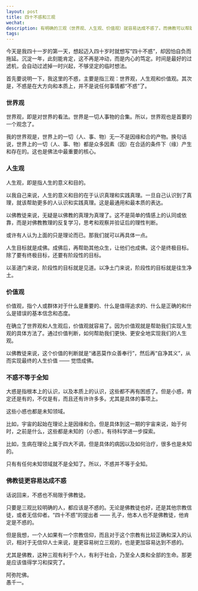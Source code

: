 ```yaml
---
layout: post
title: 四十不惑和三观
wechat: 
description: 有明确的三观（世界观、人生观、价值观）就容易达成不惑了。而佛教可以帮助我们确立三观，而且是有益于全人类，全体生命的三观。
tags:
---
```


今天是我四十一岁的第一天，想起迈入四十岁时就想写“四十不惑”，却因怕自负而拖延。沉淀一年，此刻能肯定，这不再是冲动，而是内心的笃定。时间是最好的过滤机，会自动过滤掉一时兴起，不够坚定的临时想法。

首先要说明一下，我这里的不惑，主要是指三观：世界观，人生观和价值观。其次是，不惑是在大方向和本质上，并不是说任何事情都“不惑”了。

### 世界观

世界观，即是对世界的看法。世界是一切人事物的合集。所以，世界观也是首要的一个观念了。

我的世界观是，世界上的一切（人、事、物）无一不是因缘和合的产物。换句话说，世界上的一切（人、事、物）都是众多因素（因）在合适的条件下（缘）产生和存在的。这也是佛法中最重要的核心。

### 人生观

人生观，即是指人生的意义和目的。

以我自己来说，人生的意义和目的在于认识真理和实践真理。一旦自己认识到了真理，就该帮助更多的人认识和实践真理。这是最通用和最本质的表达。

以佛教徒来说，无疑是以佛教的真理为真理了。这不是简单的情感上的认同或依靠，而是对佛教教理的反复学习，思考和观察并验证后的理性判断。

或许有人认为上面的只是理论而已。那我们就可以再具体一点。

人生目标就是成佛。成佛后，再帮助其他众生，让他们也成佛。这个是终极目标。除了要有终极目标，还要有阶段性的目标。

以圣道门来说，阶段性的目标就是见道。以净土门来说，阶段性的目标就是往生净土。

### 价值观

价值观，指个人或群体对于什么是重要的、什么是值得追求的、什么是正确的和什么是错误的基本信念和态度。

在确立了世界观和人生观后，价值观就容易了。因为价值观就是帮助我们实现人生观的具体方法了。通过价值判断，如何帮助我们更快、更安全地实现我们的人生观。

以佛教徒来说，这个价值的判断就是“诸恶莫作众善奉行”，然后再“自净其义”，从而实现最终的人生价值 —— 觉悟成佛。

### 不惑不等于全知

大惑是指根本上的认识，以及本质上的认识，这些都不再有困惑了。但是小惑，肯定还是有的，不仅是有，而且还有许许多多。尤其是具体的事项上。

这些小惑也都是未知领域。

比如，宇宙的起始在理论上是因缘和合。但是具体到这一期的宇宙来说，始于何时，之前是什么，这些都是未知的（小惑）。有待科学进一步探索。

比如，生病在理论上属于四大不调，但是具体的病因以及如何治疗，很多也是未知的。

只有有任何未知领域就不是全知了。所以，不惑并不等于全知。

### 佛教徒更容易达成不惑

话说回来，不惑也不局限于佛教徒。

只要是三观比较明确的人，都应该是不惑的。无论是佛教徒也好，还是其他宗教信徒，或者无信仰者。“四十不惑”的提出者 —— 孔子，他本人也不是佛教徒，他肯定是不惑的。

但是我想，一个人如果有一个宗教信仰，而且对于这个宗教有比较正确和深入的认识，相对于无信仰人士来说，是更容易树立三观的，也是更加容易达到不惑的。

尤其是佛教，这种三观有利于个人，有利于社会，乃至全人类和全部的生命。那更是应该值得学习和探究了。

阿弥陀佛。<br>
愚千一。<br>

